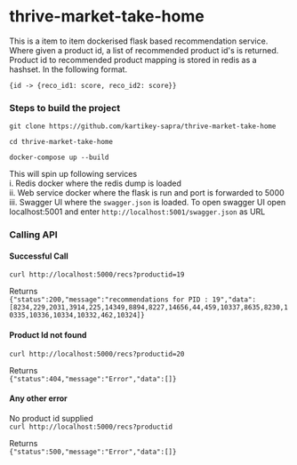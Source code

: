 # thrive-market-take-home
This is a item to item dockerised flask based recommendation service. Where given a product id, a list of recommended product id's is returned.
Product id to recommended product mapping is stored in redis as a hashset. In the following format.

`{id -> {reco_id1: score, reco_id2: score}}`

### Steps to build the project
`git clone https://github.com/kartikey-sapra/thrive-market-take-home`

`cd thrive-market-take-home`

`docker-compose up --build`

This will spin up following services  
i. Redis docker where the redis dump is loaded  
ii. Web service docker where the flask is run and port is forwarded to 5000  
iii. Swagger UI where the `swagger.json` is loaded. To open swagger UI open localhost:5001 and enter `http://localhost:5001/swagger.json` as URL

### Calling API

#### Successful Call
`curl http://localhost:5000/recs?productid=19`  

Returns  
`{"status":200,"message":"recommendations for PID : 19","data":[8234,229,2031,3914,225,14349,8894,8227,14656,44,459,10337,8635,8230,10335,10336,10334,10332,462,10324]}`

#### Product Id not found
`curl http://localhost:5000/recs?productid=20`  

Returns  
`{"status":404,"message":"Error","data":[]}`

#### Any other error 
No product id supplied  
`curl http://localhost:5000/recs?productid`  

Returns  
`{"status":500,"message":"Error","data":[]}`


  